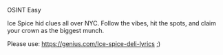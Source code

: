 OSINT Easy

Ice Spice hid clues all over NYC. Follow the vibes, hit the spots, and claim your crown as the biggest munch.

Please use: https://genius.com/Ice-spice-deli-lyrics ;)
